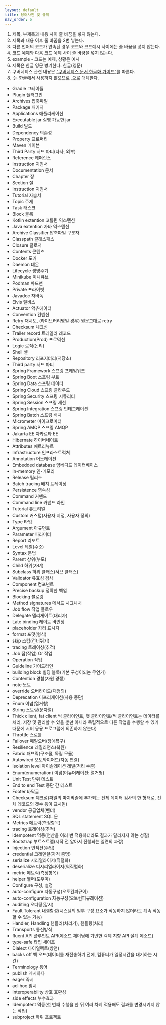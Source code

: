 ```yaml
---
layout: default
title: 용어사전 및 규칙
nav_order: 6
---
```


1. 제목, 부제목과 내용 사이 줄 바꿈을 넣지 않는다.
2. 제목과 내용 이후 줄 바꿈을 2번 넣는다.
3. 다른 언어의 코드가 연속된 경우 코드와 코드예시 사이에는 줄 바꿈을 넣지 않는다.
4. 코드 예제와 다음 코드 예제 사이 줄 바꿈을 넣지 않는다.
5. example - 코드는 예제, 상황은 예시
6. 제목은 한글 영문 병기한다. 한글(영문)
7. 쿠버네티스 관련 내용은 ["쿠버네티스 문서 한글화 가이드"](https://kubernetes.io/ko/docs/contribute/localization_ko/)를 따른다.
8. :는 한글에서 사용하지 않으므로 .으로 대체한다.

- Gradle 그레이들
- Plugin 플러그인
- Archives 압축파일
- Package 패키지
- Applications 애플리케이션
- Executable jar 실행 가능한 jar
- Build 빌드
- Dependency 의존성
- Property 프로퍼티
- Maven 메이븐
- Third Party 서드 파티(타사, 외부)
- Reference 레퍼런스
- Instruction 지침서
- Documentation 문서
- Chapter 장
- Section 절
- Instruction 지침서
- Tutorial 자습서
- Topic 주제
- Task 태스크
- Block 블록
- Kotlin extention 코틀린 익스텐션
- Java extention 자바 익스텐션
- Archive Classifier 압축파일 구분자
- Classpath 클래스패스
- Closure 클로저
- Contents 콘텐츠
- Docker 도커
- Daemon 데몬
- Lifecycle 생명주기
- Minikube 미니큐브
- Podman 파드맨
- Private 프라이빗
- Javadoc 자바독
- Elvis 엘비스
- Actuator 액츄에이터
- Convention 컨벤션
- Retry 재시도, (라이브러리명일 경우) 원문그대로 retry
- Checksum 체크섬
- Trailer record 트레일러 레코드
- Production(Prod) 프로덕션
- Logic 로직(논리)
- Shell 셸
- Repository 리포지터리(저장소)
- Third party 서드 파티
- Spring Framework 스프링 프레임워크
- Spring Boot 스프링 부트
- Spring Data 스프링 데이터
- Spring Cloud 스프링 클라우드
- Spring Security 스프링 시큐리티
- Spring Session 스프링 세션
- Spring Integration 스프링 인테그레이션
- Spring Batch 스프링 배치
- Micrometer 마이크로미터
- Spring AMQP 스프링 AMQP
- Jakarta EE 자카르타 EE
- Hibernate 하이버네이트
- Attributes 애트리뷰트
- Infrastructure 인프라스트럭처
- Annotation 어노테이션
- Embedded database 임베디드 데이터베이스
- In-memory 인-메모리
- Release 릴리스
- Batch tracing 배치 트레이싱
- Persistence 영속성
- Command 커맨드
- Command line 커맨드 라인
- Tutorial 튜토리얼
- Custom 커스텀(사용자 지정, 사용자 정의)
- Type 타입
- Argument 아규먼트
- Parameter 파라미터
- Report 리포트
- Level 레벨(수준)
- Syntax 문법
- Parent 상위(부모)
- Child 하위(자녀)
- Subclass 하위 클래스(서브 클래스)
- Validator 유효성 검사
- Component 컴포넌트
- Precise backup 정확한 백업
- Blocking 블로킹
- Method signatures 메서드 시그니처
- Job flow 작업 플로우
- Delegate 델리게이트(대리자)
- Late binding 레이트 바인딩
- placeholder 자리 표시자
- format 포맷(형식)
- skip 스킵(건너뛰기)
- tracing 트레이싱(추적)
- Job 잡(작업) Or 작업
- Operation 작업
- Guideline 가이드라인
- building block 빌딩 블록(기본 구성이되는 무언가)
- Contention 경합(자원 경쟁)
- note 노트
- override 오버라이드(재정의)
- Deprecation 디프리케이션(사용 중단)
- Enum 이넘(열거형)
- String 스트링(문자열)
- Thick client, fat client 씩 클라이언트, 팻 클라이언트(씩 클라이언트는 데이터를 처리, 저장 및 관리할 수 있을 뿐만 아니라 독립적으로 다른 작업을 수행할 수 있기 때문에 서버 응용 프로그램에 의존하지 않는다)
- Throttle 스로틀
- Failover 페일오버(장애복구)
- Resilience 레질리언스(복원)
- Fabric 패브릭(구조물, 독립 모듈)
- Autowired 오토와이어드(자동 연결)
- Isolation level 아이솔레이션 레벨(격리 수준)
- Enum(enumeration) 이넘(이뉴머레이션: 열거형)
- Unit Test 단위 테스트
- End to end Test 종단 간 테스트
- Footer 바닥글
- Checksum 체크섬(파일의 마지막줄에 추가되는 전체 데이터 검사의 한 형태로, 전체 레코드의 갯수 등이 표시됨)
- vendor 공급업체(벤더)
- SQL statement SQL 문
- Metrics 메트릭(측정항목)
- tracing 트레이싱(추적)
- idempotent 멱등(연산을 여러 번 적용하더라도 결과가 달라지지 않는 성질)
- Bootstrap 부트스트랩(시작 전 알아서 진행되는 일련의 과정)
- Injection 인젝션(주입)
- credential 크레덴셜(자격 증명)
- serialize 시리얼라이저(직렬화)
- deserialize 디시리얼라이저(역직렬화)
- metric 메트릭(측정항목)
- helper 헬퍼(도우미)
- Configure 구성, 설정
- auto-configure 자동구성(오토컨피규어)
- auto-configuration 자동구성(오토컨피규레이션)
- auditing 오디팅(감시)
- Fault Tolerant 내결함성(시스템의 일부 구성 요소가 작동하지 않더라도 계속 작동할 수 있는 기능)
- Handler, Handling 핸들러(처리기), 핸들링(처리)
- Transports 통신방식
- fluent API 플루언트 API(메소드 체이닝에 기반한 객체 지향 API 설계 메소드)
- type-safe 타입 세이프
- Dialect 다이얼렉트(방언)
- backs off 백 오프(데이터를 재전송하기 전에, 컴퓨터가 일정시간을 대기하는 시간)
- Terminology 용어
- publish 게시하다
- eager 즉시
- ad-hoc 임시
- Interoperability 상호 호환성
- side effects 부수효과
- Idempotent 멱등(첫 번째 수행을 한 뒤 여러 차례 적용해도 결과를 변경시키지 않는 작업)
- subproject 하위 프로젝트